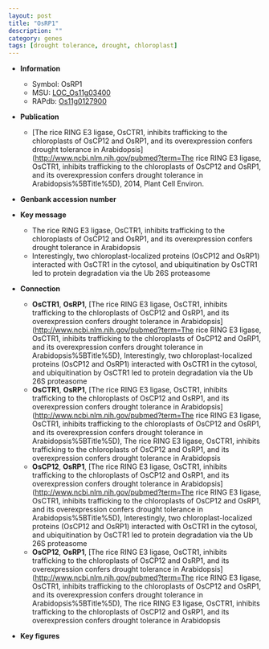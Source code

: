 ```yaml
---
layout: post
title: "OsRP1"
description: ""
category: genes
tags: [drought tolerance, drought, chloroplast]
---
```


* **Information**  
    + Symbol: OsRP1  
    + MSU: [LOC_Os11g03400](http://rice.plantbiology.msu.edu/cgi-bin/ORF_infopage.cgi?orf=LOC_Os11g03400)  
    + RAPdb: [Os11g0127900](http://rapdb.dna.affrc.go.jp/viewer/gbrowse_details/irgsp1?name=Os11g0127900)  

* **Publication**  
    + [The rice RING E3 ligase, OsCTR1, inhibits trafficking to the chloroplasts of OsCP12 and OsRP1, and its overexpression confers drought tolerance in Arabidopsis](http://www.ncbi.nlm.nih.gov/pubmed?term=The rice RING E3 ligase, OsCTR1, inhibits trafficking to the chloroplasts of OsCP12 and OsRP1, and its overexpression confers drought tolerance in Arabidopsis%5BTitle%5D), 2014, Plant Cell Environ.

* **Genbank accession number**  

* **Key message**  
    + The rice RING E3 ligase, OsCTR1, inhibits trafficking to the chloroplasts of OsCP12 and OsRP1, and its overexpression confers drought tolerance in Arabidopsis
    + Interestingly, two chloroplast-localized proteins (OsCP12 and OsRP1) interacted with OsCTR1 in the cytosol, and ubiquitination by OsCTR1 led to protein degradation via the Ub 26S proteasome

* **Connection**  
    + __OsCTR1__, __OsRP1__, [The rice RING E3 ligase, OsCTR1, inhibits trafficking to the chloroplasts of OsCP12 and OsRP1, and its overexpression confers drought tolerance in Arabidopsis](http://www.ncbi.nlm.nih.gov/pubmed?term=The rice RING E3 ligase, OsCTR1, inhibits trafficking to the chloroplasts of OsCP12 and OsRP1, and its overexpression confers drought tolerance in Arabidopsis%5BTitle%5D), Interestingly, two chloroplast-localized proteins (OsCP12 and OsRP1) interacted with OsCTR1 in the cytosol, and ubiquitination by OsCTR1 led to protein degradation via the Ub 26S proteasome
    + __OsCTR1__, __OsRP1__, [The rice RING E3 ligase, OsCTR1, inhibits trafficking to the chloroplasts of OsCP12 and OsRP1, and its overexpression confers drought tolerance in Arabidopsis](http://www.ncbi.nlm.nih.gov/pubmed?term=The rice RING E3 ligase, OsCTR1, inhibits trafficking to the chloroplasts of OsCP12 and OsRP1, and its overexpression confers drought tolerance in Arabidopsis%5BTitle%5D), The rice RING E3 ligase, OsCTR1, inhibits trafficking to the chloroplasts of OsCP12 and OsRP1, and its overexpression confers drought tolerance in Arabidopsis
    + __OsCP12__, __OsRP1__, [The rice RING E3 ligase, OsCTR1, inhibits trafficking to the chloroplasts of OsCP12 and OsRP1, and its overexpression confers drought tolerance in Arabidopsis](http://www.ncbi.nlm.nih.gov/pubmed?term=The rice RING E3 ligase, OsCTR1, inhibits trafficking to the chloroplasts of OsCP12 and OsRP1, and its overexpression confers drought tolerance in Arabidopsis%5BTitle%5D), Interestingly, two chloroplast-localized proteins (OsCP12 and OsRP1) interacted with OsCTR1 in the cytosol, and ubiquitination by OsCTR1 led to protein degradation via the Ub 26S proteasome
    + __OsCP12__, __OsRP1__, [The rice RING E3 ligase, OsCTR1, inhibits trafficking to the chloroplasts of OsCP12 and OsRP1, and its overexpression confers drought tolerance in Arabidopsis](http://www.ncbi.nlm.nih.gov/pubmed?term=The rice RING E3 ligase, OsCTR1, inhibits trafficking to the chloroplasts of OsCP12 and OsRP1, and its overexpression confers drought tolerance in Arabidopsis%5BTitle%5D), The rice RING E3 ligase, OsCTR1, inhibits trafficking to the chloroplasts of OsCP12 and OsRP1, and its overexpression confers drought tolerance in Arabidopsis

* **Key figures**  


